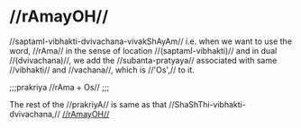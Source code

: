 # //rAmayOH//

//saptamI-vibhakti-dvivachana-vivakShAyAm// i.e. when we want to use the
word, //rAma// in the sense of location //(saptamI-vibhakti)// and in
dual //(dvivachana)//, we add the //subanta-pratyaya// associated with
same //vibhakti// and //vachana//, which is //'Os',// to it.

;;;prakriya
//rAma + Os//
;;;

The rest of the //prakriyA// is same as that
//ShaShThi-vibhakti-dvivachana,//
[//rAmayOH//](#/shadlinga-prakaranam/raama-sabdah/raama-6-2)

